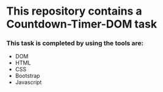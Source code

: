 # This repository contains a Countdown-Timer-DOM task

<h3>This task is completed by using the tools are:</h3>

<ul>
<li>DOM</li>
<li>HTML</li>
<li>CSS</li>
<li>Bootstrap</li>
<li>Javascript</li>
</ul>
